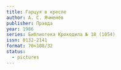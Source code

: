 ```yaml
---
title: Гарцуя в кресле
author: А. С. Ячменёв
publisher: Правда
year: 1986
series: Библиотека Крокодила № 18 (1054)
issn: 0132-2141
format: 70×108/32
status:
  - pictures
---
```

